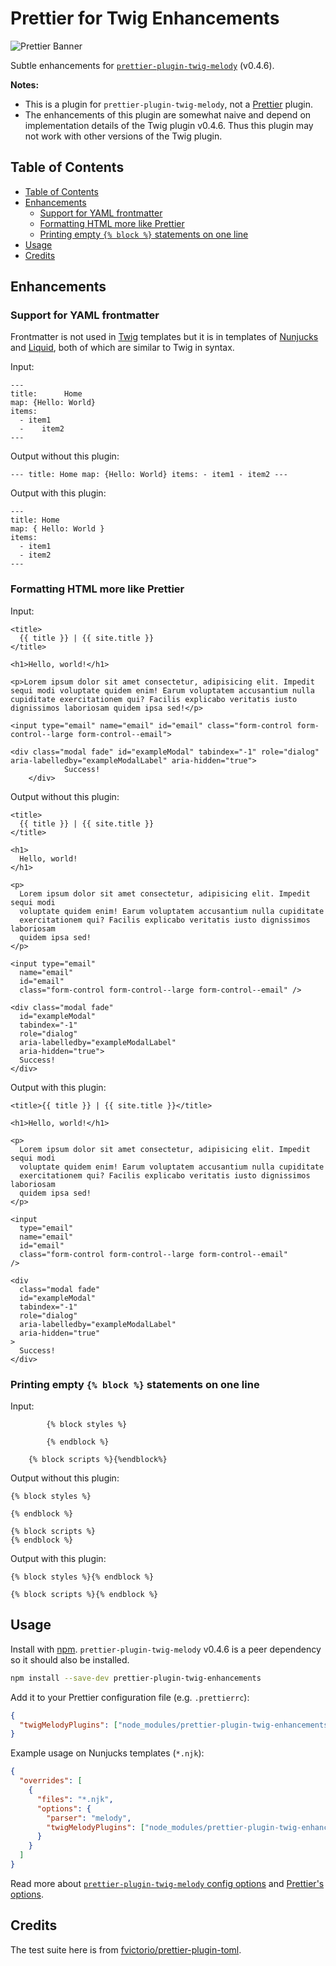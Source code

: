 # Prettier for Twig Enhancements

![Prettier Banner](https://raw.githubusercontent.com/prettier/prettier-logo/master/images/prettier-banner-light.png)

Subtle enhancements for [`prettier-plugin-twig-melody`](https://github.com/trivago/prettier-plugin-twig-melody) (v0.4.6).

**Notes:**
* This is a plugin for `prettier-plugin-twig-melody`, not a [Prettier](https://prettier.io/) plugin.
* The enhancements of this plugin are somewhat naive and depend on implementation details of the Twig plugin v0.4.6. Thus this plugin may not work with other versions of the Twig plugin.

## Table of Contents
- [Table of Contents](#table-of-contents)
- [Enhancements](#enhancements)
  - [Support for YAML frontmatter](#support-for-yaml-frontmatter)
  - [Formatting HTML more like Prettier](#formatting-html-more-like-prettier)
  - [Printing empty `{% block %}` statements on one line](#printing-empty--block--statements-on-one-line)
- [Usage](#usage)
- [Credits](#credits)

## Enhancements

### Support for YAML frontmatter

Frontmatter is not used in [Twig](https://twig.symfony.com/) templates but it is in templates of [Nunjucks](https://mozilla.github.io/nunjucks/) and [Liquid](https://liquidjs.com/), both of which are similar to Twig in syntax.

Input:

```njk
---
title:      Home
map: {Hello: World}
items:
  - item1
  -    item2
---
```

Output without this plugin:

```njk
--- title: Home map: {Hello: World} items: - item1 - item2 ---
```

Output with this plugin:

```njk
---
title: Home
map: { Hello: World }
items:
  - item1
  - item2
---
```

### Formatting HTML more like Prettier

Input:

```njk
<title>
  {{ title }} | {{ site.title }}
</title>

<h1>Hello, world!</h1>

<p>Lorem ipsum dolor sit amet consectetur, adipisicing elit. Impedit sequi modi voluptate quidem enim! Earum voluptatem accusantium nulla cupiditate exercitationem qui? Facilis explicabo veritatis iusto dignissimos laboriosam quidem ipsa sed!</p>

<input type="email" name="email" id="email" class="form-control form-control--large form-control--email">

<div class="modal fade" id="exampleModal" tabindex="-1" role="dialog" aria-labelledby="exampleModalLabel" aria-hidden="true">
            Success!
    </div>
```

Output without this plugin:

```njk
<title>
  {{ title }} | {{ site.title }}
</title>

<h1>
  Hello, world!
</h1>

<p>
  Lorem ipsum dolor sit amet consectetur, adipisicing elit. Impedit sequi modi
  voluptate quidem enim! Earum voluptatem accusantium nulla cupiditate
  exercitationem qui? Facilis explicabo veritatis iusto dignissimos laboriosam
  quidem ipsa sed!
</p>

<input type="email"
  name="email"
  id="email"
  class="form-control form-control--large form-control--email" />

<div class="modal fade"
  id="exampleModal"
  tabindex="-1"
  role="dialog"
  aria-labelledby="exampleModalLabel"
  aria-hidden="true">
  Success!
</div>
```

Output with this plugin:

```njk
<title>{{ title }} | {{ site.title }}</title>

<h1>Hello, world!</h1>

<p>
  Lorem ipsum dolor sit amet consectetur, adipisicing elit. Impedit sequi modi
  voluptate quidem enim! Earum voluptatem accusantium nulla cupiditate
  exercitationem qui? Facilis explicabo veritatis iusto dignissimos laboriosam
  quidem ipsa sed!
</p>

<input
  type="email"
  name="email"
  id="email"
  class="form-control form-control--large form-control--email"
/>

<div
  class="modal fade"
  id="exampleModal"
  tabindex="-1"
  role="dialog"
  aria-labelledby="exampleModalLabel"
  aria-hidden="true"
>
  Success!
</div>
```

### Printing empty `{% block %}` statements on one line

Input:

```njk
        {% block styles %}

        {% endblock %}

    {% block scripts %}{%endblock%}
```

Output without this plugin:

```njk
{% block styles %}

{% endblock %}

{% block scripts %}
{% endblock %}
```

Output with this plugin:

```njk
{% block styles %}{% endblock %}

{% block scripts %}{% endblock %}
```

## Usage

Install with [npm](npmjs.com). `prettier-plugin-twig-melody` v0.4.6 is a peer dependency so it should also be installed.

```sh
npm install --save-dev prettier-plugin-twig-enhancements
```

Add it to your Prettier configuration file (e.g. `.prettierrc`):

```json
{
  "twigMelodyPlugins": ["node_modules/prettier-plugin-twig-enhancements"]
}
```

Example usage on Nunjucks templates (`*.njk`):

```json
{
  "overrides": [
    {
      "files": "*.njk",
      "options": {
        "parser": "melody",
        "twigMelodyPlugins": ["node_modules/prettier-plugin-twig-enhancements"]
      }
    }
  ]
}
```

Read more about [`prettier-plugin-twig-melody` config options](https://github.com/trivago/prettier-plugin-twig-melody#options) and [Prettier's options](https://prettier.io/docs/en/options.html).

## Credits

The test suite here is from [fvictorio/prettier-plugin-toml](https://github.com/fvictorio/prettier-plugin-toml).
